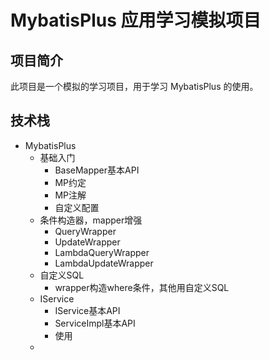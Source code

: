 # MybatisPlus 应用学习模拟项目

## 项目简介
此项目是一个模拟的学习项目，用于学习 MybatisPlus 的使用。

## 技术栈
+ MybatisPlus
  + 基础入门
    + BaseMapper基本API
    + MP约定
    + MP注解
    + 自定义配置
  + 条件构造器，mapper增强
    + QueryWrapper
    + UpdateWrapper
    + LambdaQueryWrapper
    + LambdaUpdateWrapper
  + 自定义SQL
    + wrapper构造where条件，其他用自定义SQL
  + IService
    + IService基本API
    + ServiceImpl基本API
    + 使用
  + 
